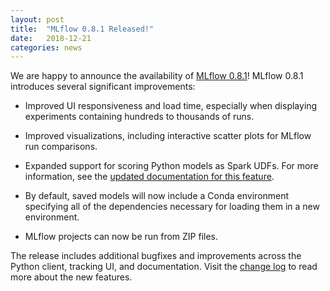```yaml
---
layout: post
title:  "MLflow 0.8.1 Released!"
date:   2018-12-21
categories: news
---
```


We are happy to announce the availability of [MLflow 0.8.1](https://github.com/mlflow/mlflow/releases/tag/v0.8.1)! 
MLflow 0.8.1 introduces several significant improvements:

- Improved UI responsiveness and load time, especially when displaying experiments containing hundreds to thousands of runs.

- Improved visualizations, including interactive scatter plots for MLflow run comparisons.

- Expanded support for scoring Python models as Spark UDFs. For more information, see the [updated documentation for this feature](https://mlflow.org/docs/latest/models.html#export-a-python-function-model-as-an-apache-spark-udf).

- By default, saved models will now include a Conda environment specifying all of the dependencies necessary for loading them in a new environment.

- MLflow projects can now be run from ZIP files.

The release includes additional bugfixes and improvements across the Python client, tracking UI, and documentation.  Visit the [change log](https://github.com/mlflow/mlflow/blob/master/CHANGELOG.rst#081-2018-12-21) to read more about the new features.
